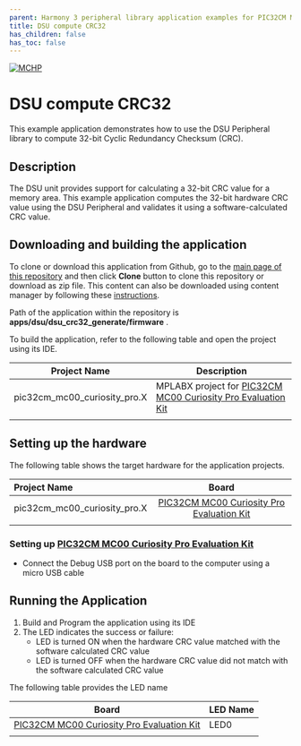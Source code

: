 ```yaml
---
parent: Harmony 3 peripheral library application examples for PIC32CM MC00 family
title: DSU compute CRC32 
has_children: false
has_toc: false
---
```


[![MCHP](https://www.microchip.com/ResourcePackages/Microchip/assets/dist/images/logo.png)](https://www.microchip.com)

# DSU compute CRC32

This example application demonstrates how to use the DSU Peripheral library to compute 32-bit Cyclic Redundancy Checksum (CRC).

## Description

The DSU unit provides support for calculating a 32-bit CRC value for a memory area. This example application computes the 32-bit hardware CRC value using the DSU Peripheral and validates it using a software-calculated CRC value.

## Downloading and building the application

To clone or download this application from Github, go to the [main page of this repository](https://github.com/Microchip-MPLAB-Harmony/csp_apps_pic32cm_mc00) and then click **Clone** button to clone this repository or download as zip file.
This content can also be downloaded using content manager by following these [instructions](https://github.com/Microchip-MPLAB-Harmony/contentmanager/wiki).

Path of the application within the repository is **apps/dsu/dsu_crc32_generate/firmware** .

To build the application, refer to the following table and open the project using its IDE.

| Project Name      | Description                                    |
| ----------------- | ---------------------------------------------- |
| pic32cm_mc00_curiosity_pro.X | MPLABX project for [PIC32CM MC00 Curiosity Pro Evaluation Kit](https://www.microchip.com/developmenttools/ProductDetails/) |
|||

## Setting up the hardware

The following table shows the target hardware for the application projects.

| Project Name| Board|
|:---------|:---------:|
| pic32cm_mc00_curiosity_pro.X | [PIC32CM MC00 Curiosity Pro Evaluation Kit](https://www.microchip.com/developmenttools/ProductDetails/)
|||

### Setting up [PIC32CM MC00 Curiosity Pro Evaluation Kit](https://www.microchip.com/developmenttools/ProductDetails/)

- Connect the Debug USB port on the board to the computer using a micro USB cable

## Running the Application

1. Build and Program the application using its IDE
2. The LED indicates the success or failure:
    - LED is turned ON when the hardware CRC value matched with the software calculated CRC value
    - LED is turned OFF when the hardware CRC value did not match with the software calculated CRC value

The following table provides the LED name

| Board      | LED Name |
| ---------- | ---------|
| [PIC32CM MC00 Curiosity Pro Evaluation Kit](https://www.microchip.com/developmenttools/ProductDetails/) | LED0 |
|||
